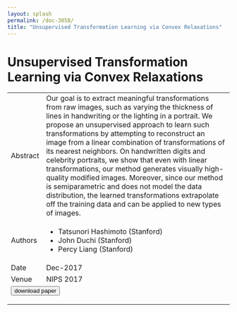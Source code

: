 ```yaml
---
layout: splash
permalink: /doc-3058/
title: "Unsupervised Transformation Learning via Convex Relaxations"
---
```


# Unsupervised Transformation Learning via Convex Relaxations

<table>
    <tbody>
    <tr>
        <td>Abstract</td>
        <td>Our goal is to extract meaningful transformations from raw images, such as varying the thickness of lines in handwriting or the lighting in a portrait. We propose an unsupervised approach to learn such transformations by attempting to reconstruct an image from a linear combination of transformations of its nearest neighbors. On handwritten digits and celebrity portraits, we show that even with linear transformations, our method generates visually high-quality modified images. Moreover, since our method is semiparametric and does not model the data distribution, the learned transformations extrapolate off the training data and can be applied to new types of images.</td>
    </tr>
    <tr>
        <td>Authors</td>
        <td>
            <ul>
                <li>Tatsunori Hashimoto (Stanford)</li>
                <li>John Duchi (Stanford)</li>
                <li>Percy Liang (Stanford)</li>
            </ul>
        </td>
    </tr>
    <tr>
        <td>Date</td>
        <td>Dec-2017</td>
    </tr>
    <tr>
        <td>Venue</td>
        <td>NIPS 2017</td>
    </tr>
        <tr>
            <td colspan="2">
                <form method="get" action="https://dais-ita.org/sites/default/files/3057.pdf">
                    <button type="submit">download paper</button>
                </form>
            </td>
        </tr>
    </tbody>
</table>
